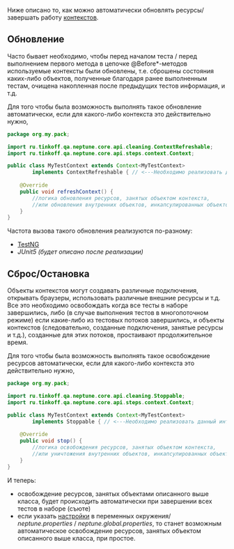 Ниже описано то, как можно автоматически обновлять ресурсы/завершать работу [контекстов](./STEPS.MD#Контекст).   

## Обновление

Часто бывает необходимо, чтобы перед началом теста / перед выполнением первого метода в цепочке @Before*-методов 
используемые контексты были обновлены, т.е. сброшены состояния каких-либо объектов, полученные благодаря ранее 
выполненным тестам, очищена накопленная после предыдущих тестов информация, и т.д. 

Для того чтобы была возможность выполнять такое обновление автоматически, если для какого-либо контекста это 
действительно нужно, 

```java
package org.my.pack;

import ru.tinkoff.qa.neptune.core.api.cleaning.ContextRefreshable;
import ru.tinkoff.qa.neptune.core.api.steps.context.Context;

public class MyTestContext extends Context<MyTestContext>
        implements ContextRefreshable { // <---Необходимо реализовать данный интерфейс
    
    @Override
    public void refreshContext() {
        //логика обновления ресурсов, занятых объектом контекста,
        //или обновления внутренних объектов, инкапсулированных объектом контекста
    }
}

```

Частота вызова такого обновления реализуются по-разному:

- [TestNG](./../../../testng.integration/doc/rus/README.MD#Настройки)
- _JUnit5 (будет описано после реализации)_ 

## Сброс/Остановка

Объекты контекстов могут создавать различные подключения, открывать браузеры, использовать различные внешние ресурсы 
и т.д. Все это необходимо освобождать когда все тесты в наборе завершились, либо (в случае выполнения тестов в 
многопоточном режиме) если какие-либо из тестовых потоков завершились, и объекты контекстов (следовательно, созданные 
подключения, занятые ресурсы и т.д.), созданные для этих потоков, простаивают продолжительное время.


Для того чтобы была возможность выполнять такое освобождение ресурсов автоматически, если для какого-либо контекста это
действительно нужно, 

```java
package org.my.pack;

import ru.tinkoff.qa.neptune.core.api.cleaning.Stoppable;
import ru.tinkoff.qa.neptune.core.api.steps.context.Context;

public class MyTestContext extends Context<MyTestContext>
        implements Stoppable { // <---Необходимо реализовать данный интерфейс
    
    @Override
    public void stop() {
        //логика освобождения ресурсов, занятых объектом контекста,
        //или уничтожения внутренних объектов, инкапсулированных объектом контекста
    }
}
```

И теперь:
- освобождение ресурсов, занятых объектами описанного выше класса, будет происходить автоматически при завершении всех 
  тестов в наборе (съюте)
- если указать [настройки](./SETTINGS.MD#Освобождение-ресурсов) в переменных окружения/ _neptune.properties_ / 
  _neptune.global.properties_, то станет возможным автоматическое освобождение ресурсов, занятых объектом описанного 
  выше класса, при простое.

